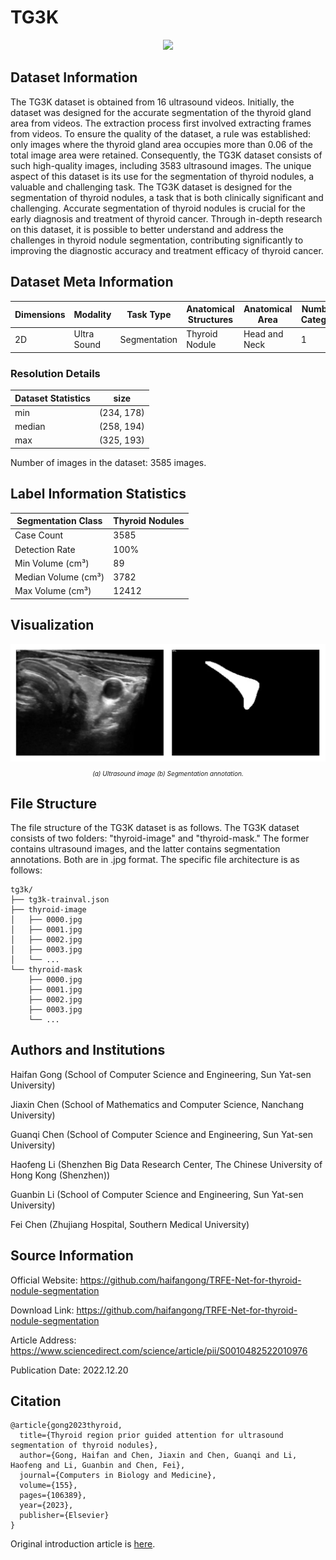 # TG3K

<div align="center">
    <a href="https://github.com/openmedlab/"><img width="400px" height="auto" src="appendix/TG3K_0.avif"></a>
</div>
<p style="text-align:center;font-size:10px;"><em></em></p>

## Dataset Information

The TG3K dataset is obtained from 16 ultrasound videos. Initially, the dataset was designed for the accurate segmentation of the thyroid gland area from videos. The extraction process first involved extracting frames from videos. To ensure the quality of the dataset, a rule was established: only images where the thyroid gland area occupies more than 0.06 of the total image area were retained. Consequently, the TG3K dataset consists of such high-quality images, including 3583 ultrasound images. The unique aspect of this dataset is its use for the segmentation of thyroid nodules, a valuable and challenging task. The TG3K dataset is designed for the segmentation of thyroid nodules, a task that is both clinically significant and challenging. Accurate segmentation of thyroid nodules is crucial for the early diagnosis and treatment of thyroid cancer. Through in-depth research on this dataset, it is possible to better understand and address the challenges in thyroid nodule segmentation, contributing significantly to improving the diagnostic accuracy and treatment efficacy of thyroid cancer.

## Dataset Meta Information

| Dimensions | Modality | Task Type | Anatomical Structures          | Anatomical Area | Number of Categories | Data Volume | File Format |
|------------|----------|-----------|--------------------------------|-----------------|----------------------|-------------|-------------|
| 2D         | Ultra Sound | Segmentation | Thyroid Nodule | Head and Neck   | 1                    | 3585        | JPG         |


### Resolution Details

| Dataset Statistics | size         |
|--------------------|--------------|
| min                | (234, 178)   |
| median             | (258, 194)   |
| max                | (325, 193)   |

Number of images in the dataset: 3585 images.

## Label Information Statistics

| Segmentation Class | Thyroid Nodules |
|--------------------|-----------------|
| Case Count         | 3585            |
| Detection Rate     | 100%            |
| Min Volume (cm³)    | 89              |
| Median Volume (cm³) | 3782           |
| Max Volume (cm³)    | 12412           |

## Visualization

<div align="center">
    <a href="https://github.com/openmedlab/"><img width="700px" height="auto" src="appendix/TG3K_1.webp"></a>
</div>
<p style="text-align:center;font-size:10px;"><em> (a) Ultrasound image (b) Segmentation annotation.</em></p>

## File Structure

The file structure of the TG3K dataset is as follows. The TG3K dataset consists of two folders: "thyroid-image" and "thyroid-mask." The former contains ultrasound images, and the latter contains segmentation annotations. Both are in .jpg format. The specific file architecture is as follows:

``` 
tg3k/
├── tg3k-trainval.json
├── thyroid-image
│   ├── 0000.jpg
│   ├── 0001.jpg
│   ├── 0002.jpg
│   ├── 0003.jpg
│   └── ...
└── thyroid-mask
    ├── 0000.jpg
    ├── 0001.jpg
    ├── 0002.jpg
    ├── 0003.jpg
    └── ...
```

## Authors and Institutions

Haifan Gong (School of Computer Science and Engineering, Sun Yat-sen University)

Jiaxin Chen (School of Mathematics and Computer Science, Nanchang University)

Guanqi Chen (School of Computer Science and Engineering, Sun Yat-sen University)

Haofeng Li (Shenzhen Big Data Research Center, The Chinese University of Hong Kong (Shenzhen))

Guanbin Li (School of Computer Science and Engineering, Sun Yat-sen University)

Fei Chen (Zhujiang Hospital, Southern Medical University)


## Source Information

Official Website: https://github.com/haifangong/TRFE-Net-for-thyroid-nodule-segmentation

Download Link: https://github.com/haifangong/TRFE-Net-for-thyroid-nodule-segmentation

Article Address: https://www.sciencedirect.com/science/article/pii/S0010482522010976

Publication Date: 2022.12.20

## Citation

``` 
@article{gong2023thyroid,
  title={Thyroid region prior guided attention for ultrasound segmentation of thyroid nodules},
  author={Gong, Haifan and Chen, Jiaxin and Chen, Guanqi and Li, Haofeng and Li, Guanbin and Chen, Fei},
  journal={Computers in Biology and Medicine},
  volume={155},
  pages={106389},
  year={2023},
  publisher={Elsevier}
}
```

Original introduction article is [here](https://zhuanlan.zhihu.com/p/671226445).